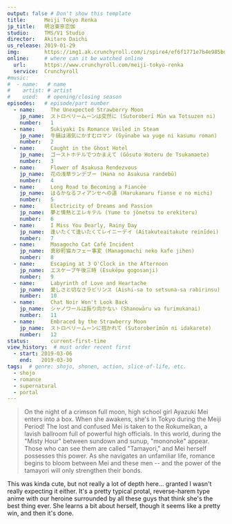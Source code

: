 ```yaml
---
output: false # Don't show this template
title:      Meiji Tokyo Renka
jp_title:   明治東亰恋伽
studio:     TMS/V1 Studio
director:   Akitaro Daichi
us_release: 2019-01-29 
img:        https://img1.ak.crunchyroll.com/i/spire4/ef6f1771e7b4e985bd65544121f3c1231546987212_thumb.jpg
online:     # where can it be watched online
  url:      https://www.crunchyroll.com/meiji-tokyo-renka
  service:  Crunchyroll
#music:
#  - name:   # name
#    artist: # artist
#    used:   # opening/closing season
episodes:   # episode/part number
  - name:     The Unexpected Strawberry Moon
    jp_name:  ストロベリームーンは突然に (Sutoroberī Mūn wa Totsuzen ni)
    number:   1
  - name:     Sukiyaki Is Romance Veiled in Steam
    jp_name:  牛鍋は湯気にかすむロマン (Gyūnabe wa yuge ni kasumu roman)
    number:   2
  - name:     Caught in the Ghost Hotel
    jp_name:  ゴーストホテルでつかまえて (Gōsuto Hoteru de Tsukamaete)
    number:   3
  - name:     Flower of Asakusa Rendezvous
    jp_name:  花の浅草ランデブー (Hana no Asakusa randebū)
    number:   4
  - name:     Long Road to Becoming a Fiancée
    jp_name:  はるかなるフィアンセへの道 (Harukanaru fianse e no michi)
    number:   5
  - name:     Electricity of Dreams and Passion
    jp_name:  夢と情熱とエレキテル (Yume to jōnetsu to erekiteru)
    number:   6
  - name:     I Miss You Dearly, Rainy Day
    jp_name:  逢いたくて逢いたくてレイニーデイ (Aitakuteaitakute reinīdei)
    number:   7
  - name:     Masagocho Cat Café Incident
    jp_name:  真砂町猫カフェー事変 (Managomachi neko kafe jihen)
    number:   8
  - name:     Escaping at 3 O'Clock in the Afternoon
    jp_name:  エスケープ午後三時 (Esukēpu gogosanji)
    number:   9
  - name:     Labyrinth of Love and Heartache
    jp_name:  愛しさと切なさラビリンス (Aishi-sa to setsuna-sa rabirinsu)
    number:   10
  - name:     Chat Noir Won't Look Back
    jp_name:  シャノワールは振り向かない (Shanowāru wa furimukanai)
    number:   11
  - name:     Embraced by the Strawberry Moon
    jp_name:  ストロベリームーンに抱かれて (Sutoroberīmūn ni idakarete)
    number:   12
status:       current-first-time
view_history:  # must order recent first
  - start: 2019-03-06 
    end:   2019-03-30
tags:  # genre: shojo, shonen, action, slice-of-life, etc.
  - shojo
  - romance
  - supernatural
  - portal
---
```


> On the night of a crimson full moon, high school girl Ayazuki Mei enters into a box. When she awakens, she's in Tokyo during the Meiji Period! The lost and confused Mei is taken to the Rokumeikan, a lavish ballroom full of powerful high officials. In this world, during the "Misty Hour" between sundown and sunup, "mononoke" appear. Those who can see them are called "Tamayori," and Mei herself possesses this power. As she navigates an unfamiliar life, romance begins to bloom between Mei and these men -- and the power of the tamayori will only strengthen their bonds.

This was kinda cute, but not really a lot of depth here... granted I wasn't really expecting it either. It's a pretty typical protal, reverse-harem type anime with our heroine surrounded by all these guys that think she's the best thing ever. She learns a bit about herself, though it seems like a pretty win, and then it's done. 